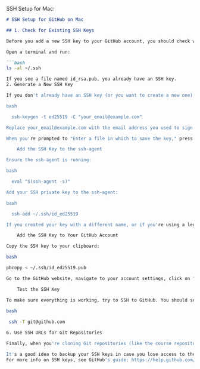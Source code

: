 SSH Setup for Mac:  

```markdown
# SSH Setup for GitHub on Mac

## 1. Check for Existing SSH Keys      

Before you add a new SSH key to your GitHub account, you should check whether you have any existing SSH keys.      

Open a terminal and run:   

```bash
ls -al ~/.ssh  

If you see a file named id_rsa.pub, you already have an SSH key.
2. Generate a New SSH Key

If you don't already have an SSH key (or you want to create a new one), you can generate one by running:

bash

  ssh-keygen -t ed25519 -C "your_email@example.com"         

Replace your_email@example.com with the email address you used to sign up for GitHub.

When you're prompted to "Enter a file in which to save the key," press Enter to accept the default location. It's recommended you enter a strong passphrase.

    Add the SSH Key to the ssh-agent

Ensure the ssh-agent is running:

bash

  eval "$(ssh-agent -s)"          

Add your SSH private key to the ssh-agent:

bash

  ssh-add ~/.ssh/id_ed25519          

If you created your key with a different name, or if you're using a legacy key, the path to the key will be different.

    Add the SSH Key to Your GitHub Account

Copy the SSH key to your clipboard:

bash

pbcopy < ~/.ssh/id_ed25519.pub

Go to the GitHub website, navigate to your account settings, click on "SSH and GPG keys," and click on "New SSH key." Paste your SSH key into the field and click "Add SSH key."

    Test the SSH Key

To make sure everything is working, try to SSH to GitHub. You should see a message like "Hi username! You've successfully authenticated."

bash
 
 ssh -T git@github.com          

6. Use SSH URLs for Git Repositories

Finally, when you're cloning Git repositories (like the course repository), use the SSH URL, which looks like git@github.com:username/repo.git.

It's a good idea to backup your SSH keys in case you lose access to them.
For more info on SSH keys, see GitHub's guide: https://help.github.com/en/articles/generating-an-ssh-key
